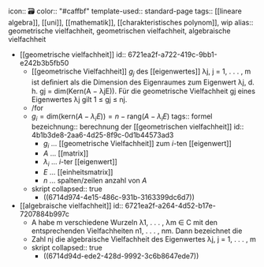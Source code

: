 icon:: 🗃
color:: "#caffbf"
template-used:: standard-page
tags:: [[lineare algebra]], [[uni]], [[mathematik]], [[charakteristisches polynom]], wip
alias:: geometrische vielfachheit, geometrischen vielfachheit, algebraische vielfachheit

- [[geometrische vielfachheit]]
  id:: 6721ea2f-a722-419c-9bb1-e242b3b5fb50
	- [[geometrische Vielfachheit]] $g_{j}$ des [[eigenwertes]] λj, j = 1, . . . , m ist deﬁniert als die Dimension des 
	  Eigenraumes zum Eigenwert λj, d. h. gj = dim(Kern(A − λjE)). Für die geometrische 
	  Vielfachheit gj eines Eigenwertes λj gilt 1 ≤ gj ≤ nj.
	- /for
	- $g_{i}=\text{dim}(\text{kern}(A-\lambda_{i}E))=n-\text{rang}\left(A-\lambda_{i}E\right)$
	  tags:: formel
	  bezeichnung:: berechnung der [[geometrischen vielfachheit]]
	  id:: 4b1b3de8-2aa6-4d25-8f9c-0d1b44573ad3
		- $g_{i}$ ... [[geometrische Vielfachheit]] zum $i$-ten [[eigenwert]]
		- $A$ ... [[matrix]]
		- $\lambda_{i}$ ... $i$-ter [[eigenwert]]
		- $E$ ... [[einheitsmatrix]]
		- $n$ ... spalten/zeilen anzahl von $A$
	- skript
	  collapsed:: true
		- ((6714d974-4e15-486c-931b-3163399dc6d7))
- [[algebraische vielfachheit]]
  id:: 6721ea2f-a264-4d52-b17e-7207884b997c
	- A habe m verschiedene Wurzeln 
	  λ1, . . . , λm ∈ C mit den entsprechenden Vielfachheiten n1, . . . , nm. Dann bezeichnet die
	- Zahl nj die algebraische Vielfachheit des Eigenwertes λj, j = 1, . . . , m
	- skript
	  collapsed:: true
		- ((6714d94d-ede2-428d-9992-3c6b8647ede7))
